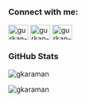 <h3 align="left">Connect with me:</h3>
<p align="left">
  <a href="mailto:hasankaraman_tr@hotmail.com" target="_blank"><img align="center" src="https://www.svgrepo.com/show/15435/envelope.svg" alt="gurkan-mail" height="30" width="40"></a>
<a href="https://www.instagram.com/gurkanhasankaraman" target="_blank"><img align="center" src="https://raw.githubusercontent.com/gauravghongde/social-icons/9d939e1c5b7ea4a24ac39c3e4631970c0aa1b920/SVG/Color/Instagram.svg" alt="gurkan-insta" height="30" width="40" /></a>
<a href="https://www.linkedin.com/in/gurkan-hasan-karaman-96568b172" target="_blank"><img align="center" src="https://raw.githubusercontent.com/rahuldkjain/github-profile-readme-generator/master/src/images/icons/Social/linked-in-alt.svg" alt="gurkan-linkedin" height="30" width="40" /></a>
</p>

### GitHub Stats

<p><img align="center" src="https://github-readme-stats.vercel.app/api/top-langs/?username=GHasanKaraman&hide_progress=true" alt="gkaraman" /></p>

<p><img align="center" src="https://github-readme-stats.vercel.app/api?username=GHasanKaraman&show_icons=true&theme=radical" alt="gkaraman" /></p>

